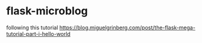 # flask-microblog

following this tutorial https://blog.miguelgrinberg.com/post/the-flask-mega-tutorial-part-i-hello-world
